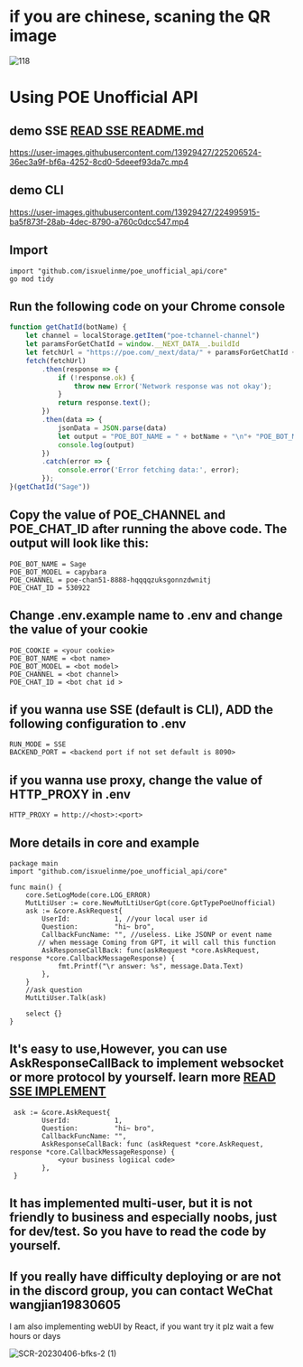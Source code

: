 # if you are chinese, scaning the QR image 
![118](https://user-images.githubusercontent.com/13929427/230375763-8fe9bc4b-3ca4-4612-b363-5cd004c925e7.png)

# Using POE Unofficial API

## demo SSE [READ SSE README.md](https://github.com/isxuelinme/poe_unoffical_api/blob/main/client/sse/README.md)

https://user-images.githubusercontent.com/13929427/225206524-36ec3a9f-bf6a-4252-8cd0-5deeef93da7c.mp4


## demo CLI

https://user-images.githubusercontent.com/13929427/224995915-ba5f873f-28ab-4dec-8790-a760c0dcc547.mp4

## Import

```dotenv
import "github.com/isxuelinme/poe_unofficial_api/core"
go mod tidy 
```

## Run the following code on your Chrome console

```javascript
function getChatId(botName) {
    let channel = localStorage.getItem("poe-tchannel-channel")
    let paramsForGetChatId = window.__NEXT_DATA__.buildId
    let fetchUrl = "https://poe.com/_next/data/" + paramsForGetChatId + "/"+botName+".json?handle="+botName
    fetch(fetchUrl)
        .then(response => {
            if (!response.ok) {
                throw new Error('Network response was not okay');
            }
            return response.text();
        })
        .then(data => {
            jsonData = JSON.parse(data)
            let output = "POE_BOT_NAME = " + botName + "\n"+ "POE_BOT_MODEL = " + jsonData.pageProps.payload.chatOfBotDisplayName.defaultBotObject.model + "\n"+ "POE_CHANNEL = " + channel + "\n" + "POE_CHAT_ID = " + jsonData.pageProps.payload.chatOfBotDisplayName.chatId
            console.log(output)
        })
        .catch(error => {
            console.error('Error fetching data:', error);
        });
}(getChatId("Sage"))
```

## Copy the value of POE_CHANNEL and POE_CHAT_ID after running the above code. The output will look like this:

```dotenv
POE_BOT_NAME = Sage
POE_BOT_MODEL = capybara
POE_CHANNEL = poe-chan51-8888-hqqqqzuksgonnzdwnitj
POE_CHAT_ID = 530922
```

## Change .env.example name to .env and change the value of your cookie
```dotenv
POE_COOKIE = <your cookie>
POE_BOT_NAME = <bot name>
POE_BOT_MODEL = <bot model>
POE_CHANNEL = <bot channel>
POE_CHAT_ID = <bot chat id >
```
## if you wanna use SSE (default is CLI), ADD the following configuration to .env
```dotenv
RUN_MODE = SSE
BACKEND_PORT = <backend port if not set default is 8090>
```

## if you wanna use proxy, change the value of HTTP_PROXY in .env

```
HTTP_PROXY = http://<host>:<port>
```

## More details in core and example

```golang
package main
import "github.com/isxuelinme/poe_unofficial_api/core"

func main() {
    core.SetLogMode(core.LOG_ERROR)
    MutLtiUser := core.NewMutLtiUserGpt(core.GptTypePoeUnofficial)
    ask := &core.AskRequest{
        UserId:           1, //your local user id
        Question:         "hi~ bro",
        CallbackFuncName: "", //useless. Like JSONP or event name
       // when message Coming from GPT, it will call this function
        AskResponseCallBack: func(askRequest *core.AskRequest, response *core.CallbackMessageResponse) {
			fmt.Printf("\r answer: %s", message.Data.Text)
        },
    }
    //ask question
    MutLtiUser.Talk(ask)
    
    select {}
}
```

## It's easy to use,However, you can use AskResponseCallBack to implement websocket or more protocol by yourself. learn more [READ SSE IMPLEMENT](https://github.com/isxuelinme/poe_unoffical_api/blob/main/client/sse/sse.go)
```golang
 ask := &core.AskRequest{
        UserId:           1,
        Question:         "hi~ bro",
        CallbackFuncName: "",
        AskResponseCallBack: func (askRequest *core.AskRequest, response *core.CallbackMessageResponse) {
			<your business logiical code>
        },
 }
```
## It has implemented multi-user, but it is not friendly to business and especially noobs, just for dev/test. So you have to read the code by yourself.
## If you really have difficulty deploying or are not in the discord group, you can contact WeChat wangjian19830605

I am also implementing webUI by React, if you want try it plz wait a few hours or days

![SCR-20230406-bfks-2 (1)](https://user-images.githubusercontent.com/13929427/230142247-69d99649-c2d6-4ef3-8bd3-1c4b5d28ca7b.jpeg)

